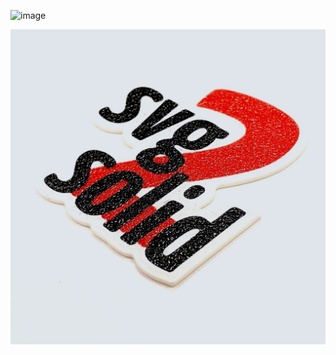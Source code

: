 ![image](https://github.com/erkannt/svg2solid/assets/19282025/65200d2f-2a2d-45d9-9f23-b912aabdc154)

![](assets/printed.jpeg)
